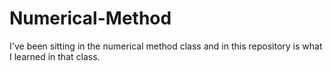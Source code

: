 # Numerical-Method
I've been sitting in the numerical method class and in this repository is what I learned in that class.
